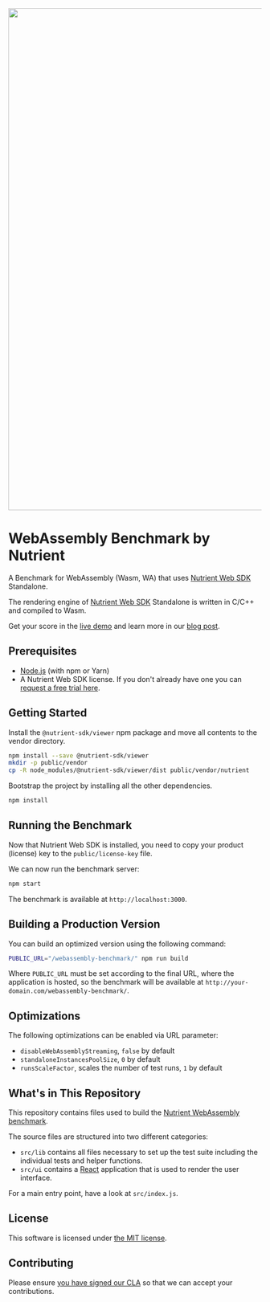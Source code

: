 <center>
  <a href="http://iswebassemblyfastyet.com/">
    <img src="https://www.nutrient.io/assets/images/blog/2018/webassembly-benchmark/article-header.png?commit=d5901d372044382ad59d52a0dac7d4a136db7816" width="1000" style="max-width: 100%;">
  </a>
</center>

# WebAssembly Benchmark by Nutrient

A Benchmark for WebAssembly (Wasm, WA) that uses [Nutrient Web SDK](https://www.nutrient.io/web/) Standalone.

The rendering engine of [Nutrient Web SDK](https://www.nutrient.io/web/) Standalone is written in C/C++ and compiled to Wasm.

Get your score in the [live demo](http://iswebassemblyfastyet.com/) and learn more in our [blog post](https://www.nutrient.io/blog/2018/a-real-world-webassembly-benchmark/).

## Prerequisites

- [Node.js](http://nodejs.org/) (with npm or Yarn)
- A Nutrient Web SDK license. If you don't already have one
  you can [request a free trial here](https://www.nutrient.io/try/).

## Getting Started

Install the `@nutrient-sdk/viewer` npm package and move all contents to the vendor directory.

```bash
npm install --save @nutrient-sdk/viewer
mkdir -p public/vendor
cp -R node_modules/@nutrient-sdk/viewer/dist public/vendor/nutrient
```

Bootstrap the project by installing all the other dependencies.

```bash
npm install
```

## Running the Benchmark

Now that Nutrient Web SDK is installed, you need to copy your product (license) key to the `public/license-key` file.

We can now run the benchmark server:

```bash
npm start
```

The benchmark is available at `http://localhost:3000`.

## Building a Production Version

You can build an optimized version using the following command:

```bash
PUBLIC_URL="/webassembly-benchmark/" npm run build
```

Where `PUBLIC_URL` must be set according to the final URL, where the application is hosted, so the benchmark will be available at `http://your-domain.com/webassembly-benchmark/`.

## Optimizations

The following optimizations can be enabled via URL parameter:

- `disableWebAssemblyStreaming`, `false` by default
- `standaloneInstancesPoolSize`, `0` by default
- `runsScaleFactor`, scales the number of test runs, `1` by default

## What's in This Repository

This repository contains files used to build the [Nutrient WebAssembly benchmark](http://iswebassemblyfastyet.com/).

The source files are structured into two different categories:

- `src/lib` contains all files necessary to set up the test suite including the individual tests and helper functions.
- `src/ui` contains a [React](https://reactjs.org/) application that is used to render the user interface.

For a main entry point, have a look at `src/index.js`.

## License

This software is licensed under [the MIT license](LICENSE).

## Contributing

Please ensure
[you have signed our CLA](https://www.nutrient.io/guides/web/current/miscellaneous/contributing/) so that we can
accept your contributions.
